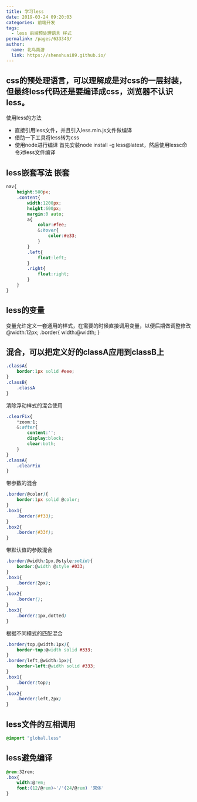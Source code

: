 ```yaml
---
title: 学习less
date: 2019-03-24 09:20:03
categories: 前端开发
tags: 
  - less 前端预处理语言 样式
permalink: /pages/633343/
author: 
  name: 北鸟南游
  link: https://shenshuai89.github.io/
---
```

## css的预处理语言，可以理解成是对css的一层封装，但最终less代码还是要编译成css，浏览器不认识less。
使用less的方法
* 直接引用less文件，并且引入less.min.js文件做编译
* 借助一下工具将less转为css
* 使用node进行编译 首先安装node install -g less@latest，然后使用lessc命令对less文件编译

## less嵌套写法 嵌套
``` css
nav{
	height:500px;
	.content{
		width:1200px;
		height:600px;
		margin:0 auto;
		a{
			color:#fee;
			&:hover{
				color:#e33;
			}
		}
		.left{
			float:left;
		}
		.right{
			float:right;
		}
	}
}
```

## less的变量 
变量允许定义一套通用的样式，在需要的时候直接调用变量，以便后期做调整修改
@width:12px;
.border{
	width:@width;
}

## 混合，可以把定义好的classA应用到classB上
``` css
.classA{
	border:1px solid #eee;
}
.classB{
	.classA
}
```
清除浮动样式的混合使用
``` css
.clearFix{
	*zoom:1;
	&:after{
		content:'';
		display:block;
		clear:both;
	}
}
.classA{
	.clearFix
}

```
带参数的混合
``` css
.border(@color){
	border:1px solid @color;
}
.box1{
	.border(#f33);
}
.box2{
	.border(#33f);
}
```
带默认值的参数混合
``` css
.border(@width:1px,@style:solid){
	border:@width @style #033;
}
.box1{
	.border(2px);
}
.box2{
	.border();
}
.box3{
	.border(1px,dotted)
}
```
根据不同模式的匹配混合
``` css
.border(top,@width:1px){
	border-top:@width solid #333;
}
.border(left,@width:1px){
	border-left:@width solid #333;
}
.box1{
	.border(top);
}
.box2{
	.border(left,2px)
}
```
## less文件的互相调用
``` css
@import "global.less"
```
## less避免编译
``` css
@rem:32rem;
.box{
	width:@rem;
	font:(12/@rem)~'/'(24/@rem) '宋体'
}
```